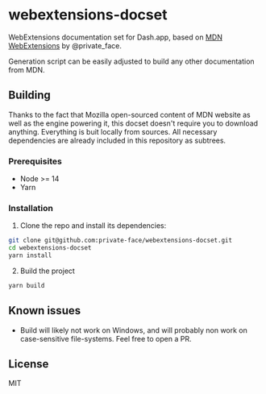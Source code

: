 # webextensions-docset

WebExtensions documentation set for Dash.app, based on [MDN WebExtensions](https://developer.mozilla.org/en-US/docs/Mozilla/Add-ons/WebExtensions) by @private_face.

Generation script can be easily adjusted to build any other documentation from MDN.

## Building
Thanks to the fact that Mozilla open-sourced content of MDN website as well as the engine powering it, this docset doesn't require you to download anything. Everything is buit locally from sources. All necessary dependencies are already included in this repository as subtrees.

### Prerequisites
* Node >= 14
* Yarn

### Installation
1. Clone the repo and install its dependencies:
```bash
git clone git@github.com:private-face/webextensions-docset.git
cd webextensions-docset
yarn install

```
2. Build the project
```bash
yarn build

```

## Known issues
* Build will likely not work on Windows, and will probably non work on case-sensitive file-systems. Feel free to open a PR.

## License
MIT
